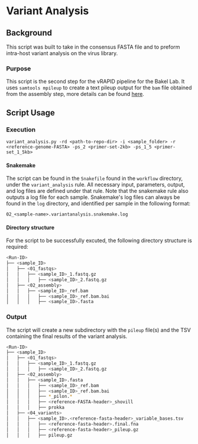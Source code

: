 # Variant Analysis

## Background

This script was built to take in the consensus FASTA file and to preform intra-host variant analysis on the virus library.

### Purpose

This script is the second step for the vRAPID pipeline for the Bakel Lab. It uses `samtools mpileup` to create a text pileup output for the `bam` file obtained from the assembly step, more details can be found [here](). 

## Script Usage

### Execution

`variant_analysis.py -rd <path-to-repo-dir> -i <sample_folder> -r <reference-genome-FASTA> -ps_2 <primer-set-2kb> -ps_1_5 <primer-set_1_5kb> `

#### Snakemake

The script can be found in the `Snakefile` found in the `workflow` directory, under the `variant_analysis` rule. All necessary input, parameters, output, and log files are defined under that rule. Note that the snakemake rule also outputs a log file for each sample. Snakemake's log files can always be found in the `log` directory, and identified per sample in the following format:

`02_<sample-name>.variantanalysis.snakemake.log`

#### Directory structure

For the script to be successfully excuted, the following directory structure is required:

```bash
<Run-ID>
├── <sample_ID>
│   ├── <01_fastqs>
│   │   ├── <sample_ID>_1.fastq.gz
│   │	│	├── <sample_ID>_2.fastq.gz
│   ├── <02_assembly>
│   │   ├── <sample_ID>_ref.bam
│   │	│	├── <sample_ID>_ref.bam.bai
│   │	│	├── <sample_ID>.fasta
```

### Output

The script will create a new subdirectory with the `pileup` file(s) and the TSV containing the final results of the variant analysis.

 ```bash
<Run-ID>
├── <sample_ID>
│   ├── <01_fastqs>
│   │   ├── <sample_ID>_1.fastq.gz
│   │	│	├── <sample_ID>_2.fastq.gz
│   ├── <02_assembly>
│   │   ├── <sample_ID>.fasta
│   │	│	├── <sample_ID>_ref.bam
│   │	│	├── <sample_ID>_ref.bam.bai
│   │	│	├── *_pilon.*
│   │	│	├── <reference-FASTA-header>_shovill
│   │	│	├── prokka
│   ├── <04_variants>
│   │   ├── <sample_ID>.<reference-fasta-header>_variable_bases.tsv
│   │	│	├── <reference-fasta-header>.final.fna
│   │	│	├── <reference-fasta-header>_pileup.gz
│   │	│	├── pileup.gz
 ```

